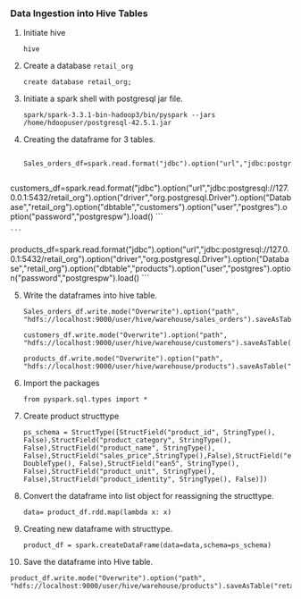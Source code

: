  ### Data Ingestion into Hive Tables
 
 1. Initiate hive
 
    ```
    hive
    ```
 
 2. Create a database ``retail_org``

    ```
    create database retail_org;
    ```
 
 3. Initiate a spark shell with postgresql jar file.
   
     ```
     spark/spark-3.3.1-bin-hadoop3/bin/pyspark --jars /home/hdoopuser/postgresql-42.5.1.jar
     ```


 4. Creating the dataframe for 3 tables.

    ```
       Sales_orders_df=spark.read.format("jdbc").option("url","jdbc:postgresql://127.0.0.1:5432/retail_org").option("driver","org.postgresql.Driver").option("Database","retail_org").option("dbtable","sales_orders").option("user","postgres").option("password","postgrespw").load()  
    ```
 
    ```
   customers_df=spark.read.format("jdbc").option("url","jdbc:postgresql://127.0.0.1:5432/retail_org").option("driver","org.postgresql.Driver").option("Database","retail_org").option("dbtable","customers").option("user","postgres").option("password","postgrespw").load()
    ```
  
    ```
   products_df=spark.read.format("jdbc").option("url","jdbc:postgresql://127.0.0.1:5432/retail_org").option("driver","org.postgresql.Driver").option("Database","retail_org").option("dbtable","products").option("user","postgres").option("password","postgrespw").load()
    ```
 
 5. Write the dataframes into hive table.

    ```
    Sales_orders_df.write.mode("Overwrite").option("path", "hdfs://localhost:9000/user/hive/warehouse/sales_orders").saveAsTable("retail_org.sales_orders")
    ```
    
    ```
    customers_df.write.mode("Overwrite").option("path", "hdfs://localhost:9000/user/hive/warehouse/customers").saveAsTable("retail_org.customers")
    ```
    
    ```
    products_df.write.mode("Overwrite").option("path", "hdfs://localhost:9000/user/hive/warehouse/products").saveAsTable("retail_org.products")
    ```
 
    
 
6. Import the packages 

    ```
    from pyspark.sql.types import * 
    ```

7. Create product structtype 

     
     ```
     ps_schema = StructType([StructField("product_id", StringType(), False),StructField("product_category", StringType(), False),StructField("product_name", StringType(), False),StructField("sales_price",StringType(),False),StructField("ean13", DoubleType(), False),StructField("ean5", StringType(), False),StructField("product_unit", StringType(), False),StructField("product_identity", StringType(), False)])
     
     ```
     
8. Convert the dataframe into list object for reassigning the structtype.

   ```
   data= product_df.rdd.map(lambda x: x)
   ```
 
9. Creating new dataframe with structtype.
 
   ``` 
   product_df = spark.createDataFrame(data=data,schema=ps_schema)
   ```

10. Save the dataframe into Hive table.

   ```
   product_df.write.mode("Overwrite").option("path", "hdfs://localhost:9000/user/hive/warehouse/products").saveAsTable("retail_org.products_raw")
   ```
